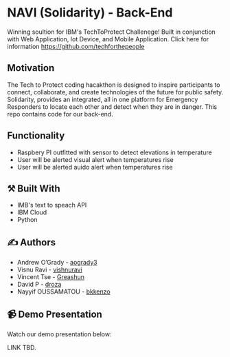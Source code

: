 #  NAVI (Solidarity) - Back-End

Winning soultion for IBM's TechToProtect Challenege! Built in conjunction with Web Application, Iot Device, and Mobile Application. Click here for information https://github.com/techforthepeople

## Motivation

The Tech to Protect coding hacakthon is designed to inspire participants to connect, collaborate, and create technologies of the future for public safety. Solidarity, provides an integrated, all in one platform for Emergency Responders to locate each other and detect when they are in danger. This repo contains code for our back-end.

## Functionality

* Raspbery PI outfitted with sensor to detect elevations in temperature 
* User will be alerted visual alert when temperatures rise 
* User will be alerted auido alert when temperatures rise 

## :hammer_and_pick: Built With

* IMB's text to speach API
* IBM Cloud
* Python

## :writing_hand: Authors

* Andrew O’Grady - [aogrady3](https://github.com/aogrady3)
* Visnu Ravi - [vishnuravi](https://github.com/vishnuravi)
* Vincent Tse - [Greashun](https://github.com/Greashun)
* David P - [droza](https://github.com/droza)
* Nayyif OUSSAMATOU - [bkkenzo](https://github.com/bkkenzo)

## :video_camera: Demo Presentation

Watch our demo presentation below:

LINK TBD.
